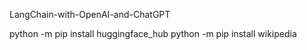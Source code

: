 LangChain-with-OpenAI-and-ChatGPT


python -m pip install huggingface_hub
python -m pip install wikipedia 